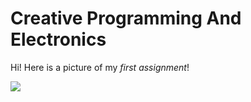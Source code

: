 # Creative Programming And Electronics

Hi! Here is a picture of my *first assignment*! 


![](eye-calipers.jpg)
